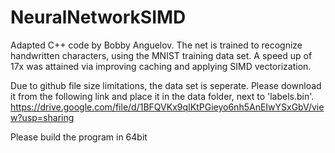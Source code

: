 # NeuralNetworkSIMD

Adapted C++ code by Bobby Anguelov. The net is trained to recognize handwritten characters, using the MNIST training data set. A speed up of 17x was attained via improving caching and applying SIMD vectorization.

Due to github file size limitations, the data set is seperate. Please download it from the following link and place it in the data folder, next to 'labels.bin'.
https://drive.google.com/file/d/1BFQVKx9qIKtPGieyo6nh5AnEIwYSxGbV/view?usp=sharing

Please build the program in 64bit
